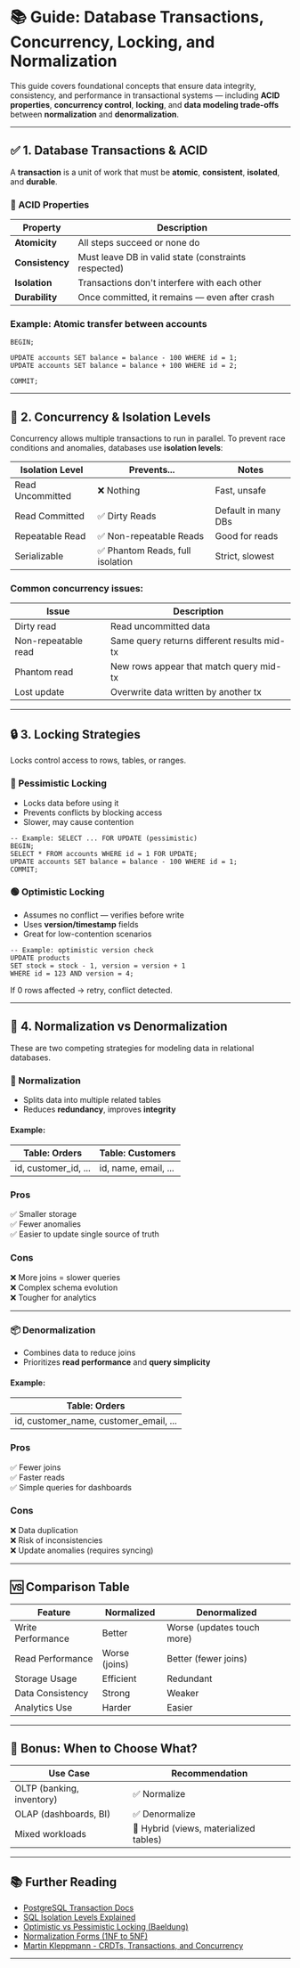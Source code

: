 # 📚 Guide: Database Transactions, Concurrency, Locking, and Normalization

This guide covers foundational concepts that ensure data integrity, consistency, and performance in transactional systems — including **ACID properties**, **concurrency control**, **locking**, and **data modeling trade-offs** between **normalization** and **denormalization**.

---

## ✅ 1. Database Transactions & ACID

A **transaction** is a unit of work that must be **atomic**, **consistent**, **isolated**, and **durable**.

### 🧪 ACID Properties

| Property     | Description                                                        |
|--------------|--------------------------------------------------------------------|
| **Atomicity**  | All steps succeed or none do                                       |
| **Consistency**| Must leave DB in valid state (constraints respected)              |
| **Isolation**  | Transactions don't interfere with each other                      |
| **Durability** | Once committed, it remains — even after crash                     |

### Example: Atomic transfer between accounts

```
BEGIN;

UPDATE accounts SET balance = balance - 100 WHERE id = 1;
UPDATE accounts SET balance = balance + 100 WHERE id = 2;

COMMIT;
```

---

## 🔀 2. Concurrency & Isolation Levels

Concurrency allows multiple transactions to run in parallel. To prevent race conditions and anomalies, databases use **isolation levels**:

| Isolation Level       | Prevents...                            | Notes                        |
|------------------------|----------------------------------------|------------------------------|
| Read Uncommitted       | ❌ Nothing                             | Fast, unsafe                 |
| Read Committed         | ✅ Dirty Reads                         | Default in many DBs          |
| Repeatable Read        | ✅ Non-repeatable Reads                | Good for reads               |
| Serializable           | ✅ Phantom Reads, full isolation       | Strict, slowest              |

### Common concurrency issues:

| Issue                  | Description                                        |
|------------------------|----------------------------------------------------|
| Dirty read             | Read uncommitted data                              |
| Non-repeatable read    | Same query returns different results mid-tx        |
| Phantom read           | New rows appear that match query mid-tx            |
| Lost update            | Overwrite data written by another tx               |

---

## 🔒 3. Locking Strategies

Locks control access to rows, tables, or ranges.

### 🔵 Pessimistic Locking

- Locks data before using it
- Prevents conflicts by blocking access
- Slower, may cause contention

```
-- Example: SELECT ... FOR UPDATE (pessimistic)
BEGIN;
SELECT * FROM accounts WHERE id = 1 FOR UPDATE;
UPDATE accounts SET balance = balance - 100 WHERE id = 1;
COMMIT;
```

### 🟢 Optimistic Locking

- Assumes no conflict — verifies before write
- Uses **version/timestamp** fields
- Great for low-contention scenarios

```
-- Example: optimistic version check
UPDATE products
SET stock = stock - 1, version = version + 1
WHERE id = 123 AND version = 4;
```

If 0 rows affected → retry, conflict detected.

---

## 🔁 4. Normalization vs Denormalization

These are two competing strategies for modeling data in relational databases.

### 🧪 Normalization

- Splits data into multiple related tables
- Reduces **redundancy**, improves **integrity**

#### Example:

| Table: Orders        | Table: Customers         |
|----------------------|--------------------------|
| id, customer_id, ... | id, name, email, ...     |

### Pros
✅ Smaller storage  
✅ Fewer anomalies  
✅ Easier to update single source of truth

### Cons  
❌ More joins = slower queries  
❌ Complex schema evolution  
❌ Tougher for analytics

---

### 📦 Denormalization

- Combines data to reduce joins
- Prioritizes **read performance** and **query simplicity**

#### Example:

| Table: Orders |
|---------------|
| id, customer_name, customer_email, ... |

### Pros
✅ Fewer joins  
✅ Faster reads  
✅ Simple queries for dashboards

### Cons  
❌ Data duplication  
❌ Risk of inconsistencies  
❌ Update anomalies (requires syncing)

---

## 🆚 Comparison Table

| Feature               | Normalized               | Denormalized              |
|-----------------------|--------------------------|----------------------------|
| Write Performance     | Better                   | Worse (updates touch more) |
| Read Performance      | Worse (joins)            | Better (fewer joins)       |
| Storage Usage         | Efficient                | Redundant                  |
| Data Consistency      | Strong                   | Weaker                     |
| Analytics Use         | Harder                   | Easier                     |

---

## 🧠 Bonus: When to Choose What?

| Use Case                       | Recommendation         |
|--------------------------------|------------------------|
| OLTP (banking, inventory)      | ✅ Normalize           |
| OLAP (dashboards, BI)          | ✅ Denormalize         |
| Mixed workloads                | 🤝 Hybrid (views, materialized tables)

---

## 📚 Further Reading

- [PostgreSQL Transaction Docs](https://www.postgresql.org/docs/current/tutorial-transactions.html)
- [SQL Isolation Levels Explained](https://habr.com/en/post/112754/)
- [Optimistic vs Pessimistic Locking (Baeldung)](https://www.baeldung.com/jpa-optimistic-locking)
- [Normalization Forms (1NF to 5NF)](https://www.studytonight.com/dbms/database-normalization.php)
- [Martin Kleppmann - CRDTs, Transactions, and Concurrency](https://martin.kleppmann.com/papers.html)

---
